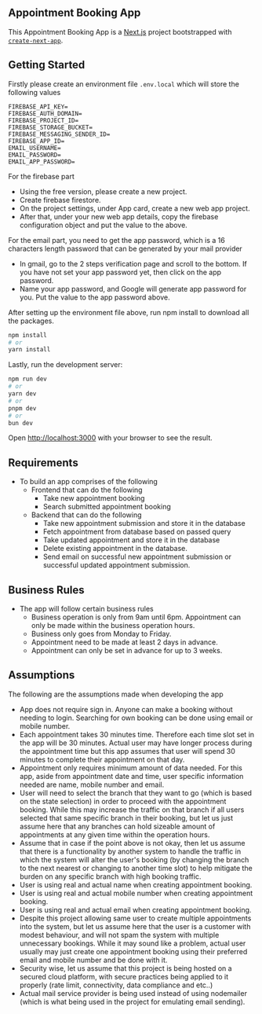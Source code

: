 ## Appointment Booking App

This Appointment Booking App is a [Next.js](https://nextjs.org/) project bootstrapped with [`create-next-app`](https://github.com/vercel/next.js/tree/canary/packages/create-next-app).

## Getting Started

Firstly please create an environment file `.env.local` which will store the following values

```
FIREBASE_API_KEY=
FIREBASE_AUTH_DOMAIN=
FIREBASE_PROJECT_ID=
FIREBASE_STORAGE_BUCKET=
FIREBASE_MESSAGING_SENDER_ID=
FIREBASE_APP_ID=
EMAIL_USERNAME=
EMAIL_PASSWORD=
EMAIL_APP_PASSWORD=
```

For the firebase part
- Using the free version, please create a new project. 
- Create firebase firestore.
- On the project settings, under App card, create a new web app project.
- After that, under your new web app details, copy the firebase configuration object and put the value to the above.

For the email part, you need to get the app password, which is a 16 characters length password that can be generated by your mail provider
- In gmail, go to the 2 steps verification page and scroll to the bottom. If you have not set your app password yet, then click on the app password. 
- Name your app password, and Google will generate app password for you. Put the value to the app password above. 

After setting up the environment file above, run npm install to download all the packages. 

```bash
npm install
# or
yarn install
```

Lastly, run the development server:

```bash
npm run dev
# or
yarn dev
# or
pnpm dev
# or
bun dev
```

Open [http://localhost:3000](http://localhost:3000) with your browser to see the result.

## Requirements

- To build an app comprises of the following 
    - Frontend that can do the following
        - Take new appointment booking
        - Search submitted appointment booking
    - Backend that can do the following
        - Take new appointment submission and store it in the database
        - Fetch appointment from database based on passed query
        - Take updated appointment and store it in the database
        - Delete existing appointment in the database.
        - Send email on successful new appointment submission or successful updated appointment submission.  


## Business Rules

- The app will follow certain business rules
    - Business operation is only from 9am until 6pm. Appointment can only be made within the business operation hours. 
    - Business only goes from Monday to Friday.
    - Appointment need to be made at least 2 days in advance.
    - Appointment can only be set in advance for up to 3 weeks.  


## Assumptions

The following are the assumptions made when developing the app
- App does not require sign in. Anyone can make a booking without needing to login. Searching for own booking can be done using email or mobile number. 
- Each appointment takes 30 minutes time. Therefore each time slot set in the app will be 30 minutes. Actual user may have longer process during the appointment time but this app assumes that user will spend 30 minutes to complete their appointment on that day. 
- Appointment only requires minimum amount of data needed. For this app, aside from appointment date and time, user specific information needed are name, mobile number and email. 
- User will need to select the branch that they want to go (which is based on the state selection) in order to proceed with the appointment booking. While this may increase the traffic on that branch if all users selected that same specific branch in their booking, but let us just assume here that any branches can hold sizeable amount of appointments at any given time within the operation hours. 
- Assume that in case if the point above is not okay, then let us assume that there is a functionality by another system to handle the traffic in which the system will alter the user's booking (by changing the branch to the next nearest or changing to another time slot) to help mitigate the burden on any specific branch with high booking traffic.  
- User is using real and actual name when creating appointment booking.
- User is using real and actual mobile number when creating appointment booking. 
- User is using real and actual email when creating appointment booking. 
- Despite this project allowing same user to create multiple appointments into the system, but let us assume here that the user is a customer with modest behaviour, and will not spam the system with multiple unnecessary bookings. While it may sound like a problem, actual user usually may just create one appointment booking using their preferred email and mobile number and be done with it. 
- Security wise, let us assume that this project is being hosted on a secured cloud platform, with secure practices being applied to it properly (rate limit, connectivity, data compliance and etc..)
- Actual mail service provider is being used instead of using nodemailer (which is what being used in the project for emulating email sending). 



